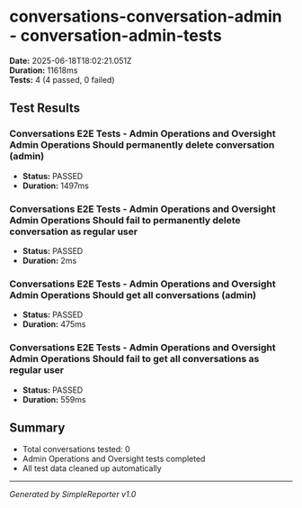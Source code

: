 # conversations-conversation-admin - conversation-admin-tests

**Date:** 2025-06-18T18:02:21.051Z  
**Duration:** 11618ms  
**Tests:** 4 (4 passed, 0 failed)

## Test Results


### Conversations E2E Tests - Admin Operations and Oversight Admin Operations Should permanently delete conversation (admin)
- **Status:** PASSED
- **Duration:** 1497ms



### Conversations E2E Tests - Admin Operations and Oversight Admin Operations Should fail to permanently delete conversation as regular user
- **Status:** PASSED
- **Duration:** 2ms



### Conversations E2E Tests - Admin Operations and Oversight Admin Operations Should get all conversations (admin)
- **Status:** PASSED
- **Duration:** 475ms



### Conversations E2E Tests - Admin Operations and Oversight Admin Operations Should fail to get all conversations as regular user
- **Status:** PASSED
- **Duration:** 559ms



## Summary

- Total conversations tested: 0
- Admin Operations and Oversight tests completed
- All test data cleaned up automatically

---
*Generated by SimpleReporter v1.0*

